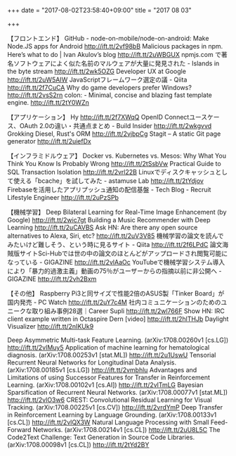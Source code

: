 +++
date = "2017-08-02T23:58:40+09:00"
title = "2017 08 03"

+++

【フロントエンド】
GitHub - node-on-mobile/node-on-android: Make Node.JS apps for Android http://ift.tt/2vf98bB
Malicious packages in npm. Here’s what to do | Ivan Akulov’s blog http://ift.tt/2uWBGUX
npmjs.com で著名ソフトウェアによく似た名前のマルウェアが大量に発見された - Islands in the byte stream http://ift.tt/2wk5OZG
Developer UX at Google http://ift.tt/2uW5AIW
JavaScriptフレームワーク選定の議 - Qiita http://ift.tt/2f7CuCA
Why do game developers prefer Windows? http://ift.tt/2vsS2rn
colon: - Minimal, concise and blazing fast template engine. http://ift.tt/2tY0WZn

【アプリケーション】
Hy http://ift.tt/2f7XWqQ
OpenID Connectユースケース、OAuth 2.0の違い・共通点まとめ - Build Insider http://ift.tt/2wkgvvd
Grokking Diesel, Rust's ORM http://ift.tt/2vjbpCg
Stagit – A static Git page generator http://ift.tt/2uiefDx

【インフラミドルウェア】
Docker vs. Kubernetes vs. Mesos: Why What You Think You Know Is Probably Wrong http://ift.tt/2tSsbVw
Practical Guide to SQL Transaction Isolation http://ift.tt/2vrl22B
Linuxでディスクキャッシュとして使える「bcache」を試してみた - astamuse Lab http://ift.tt/2tYdjov
Firebaseを活用したアプリプッシュ通知の配信基盤 - Tech Blog - Recruit Lifestyle Engineer http://ift.tt/2uPzSPb

【機械学習】
Deep Bilateral Learning for Real-Time Image Enhancement (by Google) http://ift.tt/2wic7gt
Building a Music Recommender with Deep Learning http://ift.tt/2uCAVBS
Ask HN: Are there any open source alternatives to Alexa, Siri, etc? http://ift.tt/2uV3V85
機械学習の論文を読んでみたいけど難しそう、という時に見るサイト - Qiita http://ift.tt/2f6LPdC
論文海賊版サイトSci-Hubでは世の中の論文のほとんどがアップロードされ閲覧可能になっている - GIGAZINE http://ift.tt/2vlAaOc
YouTubeで機械学習システム導入により「暴力的過激主義」動画の75％がユーザーからの指摘以前に非公開へ - GIGAZINE http://ift.tt/2vh2Bxm

【その他】
Raspberry Pi3と同サイズで性能2倍のASUS製「Tinker Board」が国内発売 - PC Watch http://ift.tt/2uY7c4M
社内コミュニケーションのためのユニークな取り組み事例28選｜Career Supli http://ift.tt/2wl766F
Show HN: IRC client example written in Octaspire Dern [video] http://ift.tt/2hlTHJb
Daylight Visualizer http://ift.tt/2nIKUk9


Deep Asymmetric Multi-task Feature Learning. (arXiv:1708.00260v1 [cs.LG]) http://ift.tt/2vlMuy5
Application of machine learning for hematological diagnosis. (arXiv:1708.00253v1 [stat.ML]) http://ift.tt/2u1UswU
Tensorial Recurrent Neural Networks for Longitudinal Data Analysis. (arXiv:1708.00185v1 [cs.LG]) http://ift.tt/2vmbhlu
Advantages and Limitations of using Successor Features for Transfer in Reinforcement Learning. (arXiv:1708.00102v1 [cs.AI]) http://ift.tt/2vlTmLG
Bayesian Sparsification of Recurrent Neural Networks. (arXiv:1708.00077v1 [stat.ML]) http://ift.tt/2vlO3w6
CREST: Convolutional Residual Learning for Visual Tracking. (arXiv:1708.00225v1 [cs.CV]) http://ift.tt/2vrdYmP
Deep Transfer in Reinforcement Learning by Language Grounding. (arXiv:1708.00133v1 [cs.CL]) http://ift.tt/2vlQX3W
Natural Language Processing with Small Feed-Forward Networks. (arXiv:1708.00214v1 [cs.CL]) http://ift.tt/2uU8L5C
The Code2Text Challenge: Text Generation in Source Code Libraries. (arXiv:1708.00098v1 [cs.CL]) http://ift.tt/2tYd2BY
